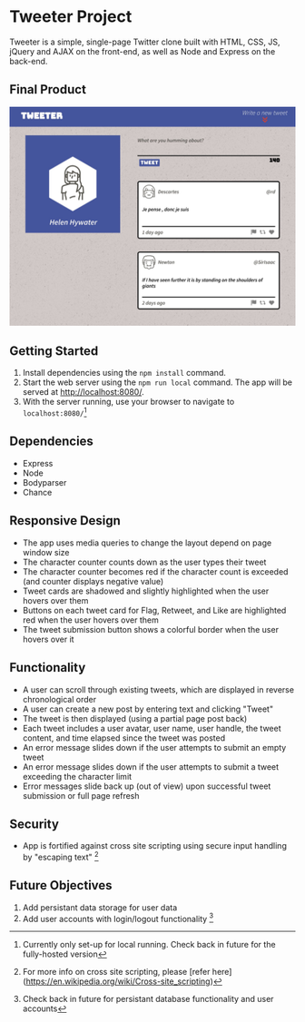 # Tweeter Project

Tweeter is a simple, single-page Twitter clone built with HTML, CSS, JS, jQuery and AJAX on the front-end, as well as Node and Express on the back-end.

## Final Product

!["URL Summary Page"](https://github.com/double-slide/tweeter/blob/master/docs/app_view.jpg "App view")

## Getting Started

1. Install dependencies using the `npm install` command.
2. Start the web server using the `npm run local` command. The app will be served at <http://localhost:8080/>.
3. With the server running, use your browser to navigate to `localhost:8080/`[^1]

## Dependencies

- Express
- Node
- Bodyparser
- Chance

## Responsive Design
- The app uses media queries to change the layout depend on page window size
- The character counter counts down as the user types their tweet
- The character counter becomes red if the character count is exceeded (and counter displays negative value)
- Tweet cards are shadowed and slightly highlighted when the user hovers over them
- Buttons on each tweet card for Flag, Retweet, and Like are highlighted red when the user hovers over them
- The tweet submission button shows a colorful border when the user hovers over it

## Functionality
- A user can scroll through existing tweets, which are displayed in reverse chronological order
- A user can create a new post by entering text and clicking "Tweet"
- The tweet is then displayed (using a partial page post back)
- Each tweet includes a user avatar, user name, user handle, the tweet content, and time elapsed since the tweet was posted
- An error message slides down if the user attempts to submit an empty tweet
- An error message slides down if the user attempts to submit a tweet exceeding the character limit 
- Error messages slide back up (out of view) upon successful tweet submission or full page refresh

## Security
- App is fortified against cross site scripting using secure input handling by "escaping text" [^2]

## Future Objectives
1. Add persistant data storage for user data
2. Add user accounts with login/logout functionality [^3]

[^1]: Currently only set-up for local running. Check back in future for the fully-hosted version
[^2]: For more info on cross site scripting, please [refer here] (https://en.wikipedia.org/wiki/Cross-site_scripting)
[^3]: Check back in future for persistant database functionality and user accounts